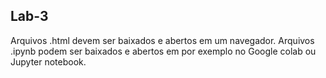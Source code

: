 ## Lab-3

Arquivos .html devem ser baixados e abertos em um navegador. Arquivos .ipynb podem ser baixados e abertos em por exemplo no Google colab ou Jupyter notebook.
